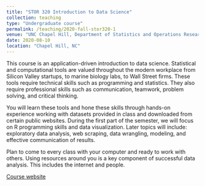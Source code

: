 ```yaml
---
title: "STOR 320 Introduction to Data Science"
collection: teaching
type: "Undergraduate course"
permalink: /teaching/2020-fall-stor320-1
venue: "UNC Chapel Hill, Department of Statistics and Operations Research"
date: 2020-08-10
location: "Chapel Hill, NC"
---
```


This course is an application-driven introduction to data science. Statistical and computational tools are valued throughout the modern workplace from Silicon Valley startups, to marine biology labs, to Wall Street firms. These tools require technical skills such as programming and statistics. They also require professional skills such as communication, teamwork, problem solving, and critical thinking.

You will learn these tools and hone these skills through hands-on experience working with datasets provided in class and downloaded from certain public websites. During the first part of the semester, we will focus on R programming skills and data visualization. Later topics will include: exploratory data analysis, web scraping, data wrangling, modeling, and effective communication of results.

Plan to come to every class with your computer and ready to work with others. Using resources around you is a key component of successful data analysis. This includes the internet and people. 

[Course website](https://liyao880.github.io/stor320/)

